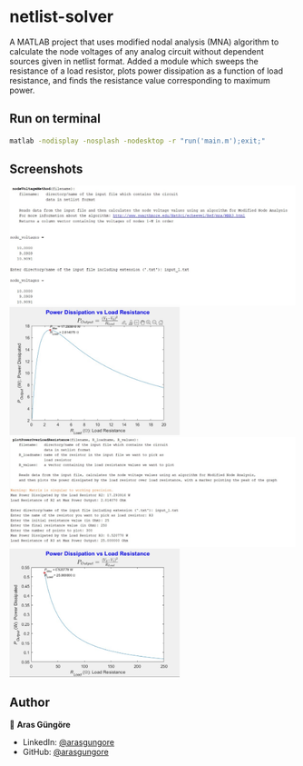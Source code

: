 # netlist-solver

A MATLAB project that uses modified nodal analysis (MNA) algorithm to calculate the node voltages of any analog circuit without dependent sources given in netlist format. Added a module which sweeps the resistance of a load resistor, plots power dissipation as a function of load resistance, and finds the resistance value corresponding to maximum power.



## Run on terminal

```sh
matlab -nodisplay -nosplash -nodesktop -r "run('main.m');exit;"
```



## Screenshots

<p align="left">
    <img alt="Screenshot" src="https://github.com/arasgungore/netlist-solver/blob/main/Screenshots/1.jpg" width="520">
    <img alt="Screenshot" src="https://github.com/arasgungore/netlist-solver/blob/main/Screenshots/2.jpg" width="300">
    <img alt="Screenshot" src="https://github.com/arasgungore/netlist-solver/blob/main/Screenshots/3.jpg" width="520">
    <img alt="Screenshot" src="https://github.com/arasgungore/netlist-solver/blob/main/Screenshots/4.jpg" width="300">
</p>



## Author

👤 **Aras Güngöre**

* LinkedIn: [@arasgungore](https://www.linkedin.com/in/arasgungore)
* GitHub: [@arasgungore](https://github.com/arasgungore)
